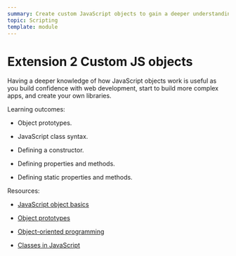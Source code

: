 ```yaml
---
summary: Create custom JavaScript objects to gain a deeper understanding of object-oriented programming.
topic: Scripting
template: module
---
```


# Extension 2 Custom JS objects

Having a deeper knowledge of how JavaScript objects work is useful as you build confidence with web development, start to build more complex apps, and create your own libraries.

Learning outcomes:

- Object prototypes.

- JavaScript class syntax.

- Defining a constructor.

- Defining properties and methods.

- Defining static properties and methods.

Resources:

- [JavaScript object basics](https://developer.mozilla.org/en-US/docs/Learn/JavaScript/Objects/Basics)

- [Object prototypes](https://developer.mozilla.org/en-US/docs/Learn/JavaScript/Objects/Object_prototypes)

- [Object-oriented programming](https://developer.mozilla.org/en-US/docs/Learn/JavaScript/Objects/Object-oriented_programming)

- [Classes in JavaScript](https://developer.mozilla.org/en-US/docs/Learn/JavaScript/Objects/Classes_in_JavaScript)
